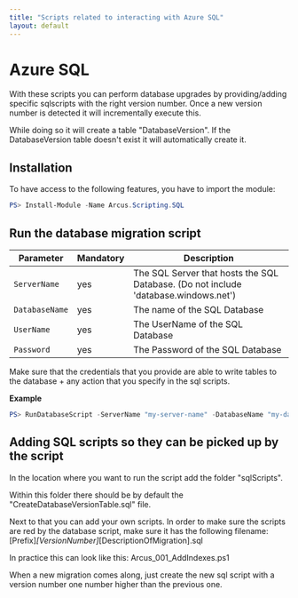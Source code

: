 ```yaml
---
title: "Scripts related to interacting with Azure SQL"
layout: default
---
```


# Azure SQL

With these scripts you can perform database upgrades by providing/adding specific sqlscripts with the right version number.
Once a new version number is detected it will incrementally execute this.

While doing so it will create a table "DatabaseVersion".
If the DatabaseVersion table doesn't exist it will automatically create it.

## Installation

To have access to the following features, you have to import the module:

```powershell
PS> Install-Module -Name Arcus.Scripting.SQL
```

## Run the database migration script

| Parameter         | Mandatory | Description                                                                         |
| ----------------- | --------- | ----------------------------------------------------------------------------------- |
| `ServerName`      | yes       | The SQL Server that hosts the SQL Database. (Do not include 'database.windows.net') |
| `DatabaseName`    | yes       | The name of the SQL Database                                                        |
| `UserName`        | yes       | The UserName of the SQL Database                                                    |
| `Password`        | yes       | The Password of the SQL Database                                                    |


Make sure that the credentials that you provide are able to write tables to the database + any action that you specify in the sql scripts.

**Example**

```powershell
PS> RunDatabaseScript -ServerName "my-server-name" -DatabaseName "my-database-name" -Username "my-sql-username" -Password "my-sql-password"
```

## Adding SQL scripts so they can be picked up by the script

In the location where you want to run the script add the folder "sqlScripts".

Within this folder there should be by default the "CreateDatabaseVersionTable.sql" file.

Next to that you can add your own scripts. In order to make sure the scripts are red by the database script, make sure it has the following filename:
[Prefix]_[VersionNumber]_[DescriptionOfMigration].sql

In practice this can look like this:
Arcus_001_AddIndexes.ps1

When a new migration comes along, just create the new sql script with a version number one number higher than the previous one.
